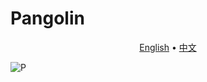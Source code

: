 # Pangolin

<p align="center">
  <a href="https://github.com/414aaj/Pangolin/blob/main/README">English</a> •
  <a href="https://github.com/414aaj/Pangolin/blob/main/README_CN.md">中文</a> 
</p>



![P](https://github.com/user-attachments/assets/ea49dcf8-ec93-4c4a-b293-304e5b9d6dfb)


